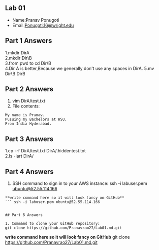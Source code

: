 ## Lab 01

- Name:Pranav Ponugoti
- Email:Ponugoti.16@wright.edu

## Part 1 Answers

1.mkdir DirA  
2.mkdir Dir\B  
3.from pwd to cd Dir\B  
4.Dir A is better,Because we generally don't use any spaces in DirA.
5.mv Dir\B DirB  

## Part 2 Answers

1. vim DirA/test.txt  
2. File contents:

```
My name is Pranav.
Pusuing my Bachelors at WSU.
From India Hyderabad.
```

## Part 3 Answers

1.cp -rf DirA/test.txt DirA/.hiddentest.txt  
2.ls -lart DirA/

## Part 4 Answers

1. SSH command to sign in to your AWS instance: ssh -i labuser.pem ubuntu@52.55.114.166


```
**write command here so it will look fancy on GitHub**
``` ssh -i labuser.pem ubuntu@52.55.114.166


## Part 5 Answers

1. Command to clone your GitHub repository:
git clone https://github.com/Pranavrao27/Lab01.md.git
```
**write command here so it will look fancy on GitHub**  git clone https://github.com/Pranavrao27/Lab01.md.git
```
